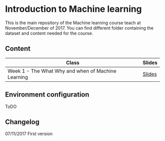 # Introduction to Machine learning 

This is the main repository of the Machine learning course teach at November/December of 2017. You can find different folder containing the dataset and content needed for the course.

## Content 

| Class | Slides |
| ------ | ------ |
| Week 1 - The What Why and when of Machine Learning | [Slides](http://#) |

## Environment configuration 

ToDO

## Changelog
07/11/2017 First version
